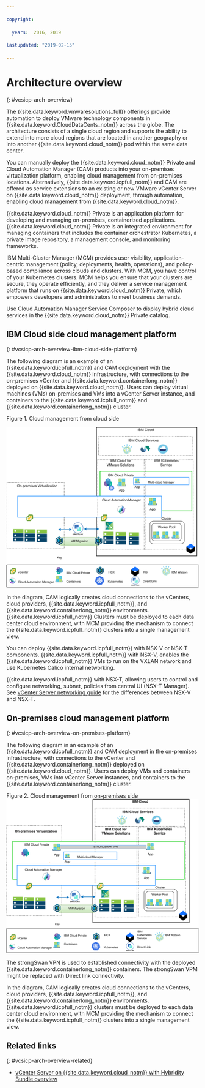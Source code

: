 ```yaml
---

copyright:

  years:  2016, 2019

lastupdated: "2019-02-15"

---
```


# Architecture overview
{: #vcsicp-arch-overview}

The {{site.data.keyword.vmwaresolutions_full}} offerings provide automation to deploy VMware technology components in {{site.data.keyword.CloudDataCents_notm}} across the globe.
The architecture consists of a single cloud region and supports the ability to extend into more cloud regions that are located in another geography or into another {{site.data.keyword.cloud_notm}} pod within the same data center.

You can manually deploy the {{site.data.keyword.cloud_notm}} Private and Cloud Automation Manager (CAM) products into your on-premises virtualization platform, enabling cloud management from on-premises locations. Alternatively, {{site.data.keyword.icpfull_notm}} and CAM are offered as service extensions to an existing or new VMware vCenter Server on {{site.data.keyword.cloud_notm}} deployment, through automation, enabling cloud management from {{site.data.keyword.cloud_notm}}.

{{site.data.keyword.cloud_notm}} Private is an application platform for developing and managing on-premises, containerized applications. {{site.data.keyword.cloud_notm}} Private is an integrated environment for managing containers that includes the container orchestrator Kubernetes, a private image repository, a management console, and monitoring frameworks.

IBM Multi-Cluster Manager (MCM) provides user visibility, application-centric management (policy, deployments, health, operations), and policy-based compliance across clouds and clusters. With MCM, you have control of your Kubernetes clusters. MCM helps you ensure that your clusters are secure, they operate efficiently, and they deliver a service management platform that runs on {{site.data.keyword.cloud_notm}} Private, which empowers developers and administrators to meet business demands.

Use Cloud Automation Manager Service Composer to display hybrid cloud services in the {{site.data.keyword.cloud_notm}} Private catalog.

## IBM Cloud side cloud management platform
{: #vcsicp-arch-overview-ibm-cloud-side-platform}

The following diagram is an example of an {{site.data.keyword.icpfull_notm}} and CAM deployment with the {{site.data.keyword.cloud_notm}} infrastructure, with connections to the on-premises vCenter and {{site.data.keyword.containerlong_notm}} deployed on {{site.data.keyword.cloud_notm}}. Users can deploy virtual machines (VMs) on-premises and VMs into a vCenter Server instance, and containers to the {{site.data.keyword.icpfull_notm}} and {{site.data.keyword.containerlong_notm}} cluster.

Figure 1. Cloud management from cloud side

![On cloud - cloud management](vcsicp-oncloud-cloudmgt.svg)

In the diagram, CAM logically creates cloud connections to the vCenters, cloud providers, {{site.data.keyword.icpfull_notm}}, and {{site.data.keyword.containerlong_notm}} environments. {{site.data.keyword.icpfull_notm}} Clusters must be deployed to each data center cloud environment, with MCM providing the mechanism to connect the {{site.data.keyword.icpfull_notm}} clusters into a single management view.

You can deploy {{site.data.keyword.icpfull_notm}} with NSX-V or NSX-T components. {{site.data.keyword.icpfull_notm}} with NSX-V, enables the {{site.data.keyword.icpfull_notm}} VMs to run on the VXLAN network and use Kubernetes Calico internal networking.

{{site.data.keyword.icpfull_notm}} with NSX-T, allowing users to control and configure networking, subnet, policies from central UI (NSX-T Manager). See [vCenter Server networking guide](/docs/services/vmwaresolutions/archiref/vcsnsxt/vcsnsxt-intro.html) for the differences between NSX-V and NSX-T.

## On-premises cloud management platform
{: #vcsicp-arch-overview-on-premises-platform}

The following diagram in an example of an {{site.data.keyword.icpfull_notm}} and CAM deployment in the on-premises infrastructure, with connections to the vCenter and {{site.data.keyword.containerlong_notm}} deployed on {{site.data.keyword.cloud_notm}}. Users can deploy VMs and containers on-premises, VMs into vCenter Server instances, and containers to the {{site.data.keyword.containerlong_notm}} cluster.

Figure 2. Cloud management from on-premises side
![On-premises cloud management](vcsicp-onprem-cloudmgt.svg)

The strongSwan VPN is used to established connectivity with the deployed {{site.data.keyword.containerlong_notm}} containers. The strongSwan VPM might be replaced with Direct link connectivity.

In the diagram, CAM logically creates cloud connections to the vCenters, cloud providers, {{site.data.keyword.icpfull_notm}}, and {{site.data.keyword.containerlong_notm}} environments. {{site.data.keyword.icpfull_notm}} clusters must be deployed to each data center cloud environment, with MCM providing the mechanism to connect the {{site.data.keyword.icpfull_notm}} clusters into a single management view.

## Related links
{: #vcsicp-arch-overview-related}

* [vCenter Server on {{site.data.keyword.cloud_notm}} with Hybridity Bundle overview](/docs/services/vmwaresolutions/archiref/vcs/vcs-hybridity-intro.html)

